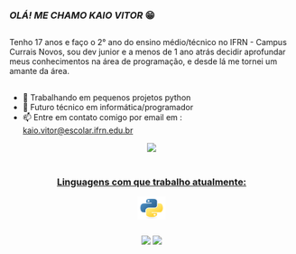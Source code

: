 ### *OLÁ! ME CHAMO KAIO VITOR* 😁 
##
Tenho 17 anos e faço o 2° ano do ensino médio/técnico no IFRN - Campus Currais Novos, sou dev junior e a menos de 1 ano atrás
decidir aprofundar meus conhecimentos na área de programação, e desde lá me tornei um amante da área.
##
- 🔭 Trabalhando em pequenos projetos python
- 💬 Futuro técnico em informática/programador
- 📫 Entre em contato comigo por email em : kaio.vitor@escolar.ifrn.edu.br
<div align="center">
  <a href="https://github.com/kaiosilva13">
  <img height="180em" src="https://github-readme-stats.vercel.app/api?username=kaiosilva13&show_icons=true&theme=dark&include_all_commits=true&count_private=true"/>
<div style="display: inline_block" align="center"><br>
  <h3>Linguagens com que trabalho atualmente:</h3>
   <abbr title="Python3">
    <img align="center" alt="James-Python" height="40" width="50" src="https://raw.githubusercontent.com/devicons/devicon/master/icons/python/python-original.svg">
  </abbr>
</div>
    
##

<div align="center"> 
  <a href="https://www.instagram.com/kaiovitorsilva_13/" target="_blank"><img src="https://img.shields.io/badge/-Instagram-%23E4405F?style=for-the-badge&logo=instagram&logoColor=white" target="_blank"/></a>
  <a href = "mailto:kaio.vitor@escolar.ifrn.edu.br"><img src="https://img.shields.io/badge/-Gmail-%23333?style=for-the-badge&logo=gmail&logoColor=white" target="_blank"/>
